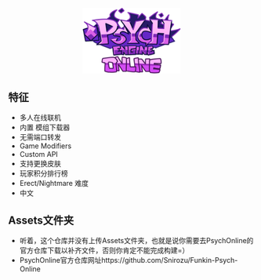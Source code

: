 <p align="center">
    <img width="200" src="https://raw.githubusercontent.com/Snirozu/Funkin-Online-Server/refs/heads/main/client/public/images/transwag.png">
</p>

## 特征
* 多人在线联机
* 内置 模组下载器
* 无需端口转发
* Game Modifiers
* Custom API
* 支持更换皮肤
* 玩家积分排行榜
* Erect/Nightmare 难度
* 中文

## Assets文件夹
* 听着，这个仓库并没有上传Assets文件夹，也就是说你需要去PsychOnline的官方仓库下载以补齐文件，否则你肯定不能完成构建=）
* PsychOnline官方仓库网址https://github.com/Snirozu/Funkin-Psych-Online
